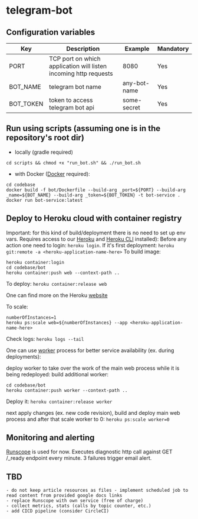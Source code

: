 # telegram-bot

## Configuration variables
|Key|Description|Example|Mandatory|
|---|---|---|---|
|PORT|TCP port on which application will listen incoming http requests|8080|Yes
|BOT_NAME|telegram bot name|any-bot-name|Yes
|BOT_TOKEN|token to access telegram bot api|some-secret|Yes

## Run using scripts (assuming one is in the repository's root dir)
- locally (gradle required)
```
cd scripts && chmod +x "run_bot.sh" && ./run_bot.sh
```
- with Docker ([Docker](https://docs.docker.com/get-docker/) required):
```
cd codebase
docker build -f bot/Dockerfile --build-arg _port=${PORT} --build-arg _name=${BOT_NAME} --build-arg _token=${BOT_TOKEN} -t bot-service .
docker run bot-service:latest
```

## Deploy to Heroku cloud with container registry
Important: for this kind of build/deployment there is no need to set up env vars. Requires access to our [Heroku](https://dashboard.heroku.com/apps) and [Heroku CLI](https://devcenter.heroku.com/articles/heroku-cli) installed):
Before any action one need to login: `heroku login`. If it's first deployment: `heroku git:remote -a <heroku-application-name-here>`
To build image:
```
heroku container:login
cd codebase/bot
heroku container:push web --context-path ..
```
To deploy: `heroku container:release web`

One can find more on the Heroku [website](https://devcenter.heroku.com/articles/container-registry-and-runtime)

To scale:
```
numberOfInstances=1
heroku ps:scale web=${numberOfInstances} --app <heroku-application-name-here>
```

Check logs:
`heroku logs --tail`

One can use [worker](https://devcenter.heroku.com/articles/background-jobs-queueing) process for better service
availability (ex. during deployments):

deploy worker to take over the work of the main web process while it is being redeployed:
build additional worker:
```
cd codebase/bot
heroku container:push worker --context-path ..
```
Deploy it: `heroku container:release worker`

next apply changes (ex. new code revision), build and deploy main web process and after that scale worker to 0:
`heroku ps:scale worker=0`

## Monitoring and alerting
[Runscope](https://www.runscope.com/radar/0mr8x407k0jr/dcb9596f-a859-472b-a8f7-304f5ae9041c/overview) is used for now. Executes diagnostic http call against GET /_ready endpoint every minute. 3 failures trigger email alert.

## TBD
    - do not keep article resources as files - implement scheduled job to read content from provided google docs links
    - replace Runscope with own service (free of charge)
    - collect metrics, stats (calls by topic counter, etc.)
    - add CICD pipeline (consider CircleCI)

